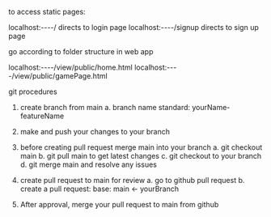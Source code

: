 to access static pages: 

localhost:----/ directs to login page
localhost:----/signup directs to sign up page

go according to folder structure in web app 

localhost:----/view/public/home.html 
localhost:----/view/public/gamePage.html

git procedures
1. create branch from main
    a. branch name standard: yourName-featureName

2. make and push your changes to your branch
3. before creating pull request merge main into your branch
    a. git checkout main
    b. git pull main to get latest changes
    c. git checkout to your branch
    d. git merge main and resolve any issues
4. create pull request to main for review
    a. go to github pull request
    b. create a pull request: base: main <- yourBranch
5. After approval, merge your pull request to main from github

